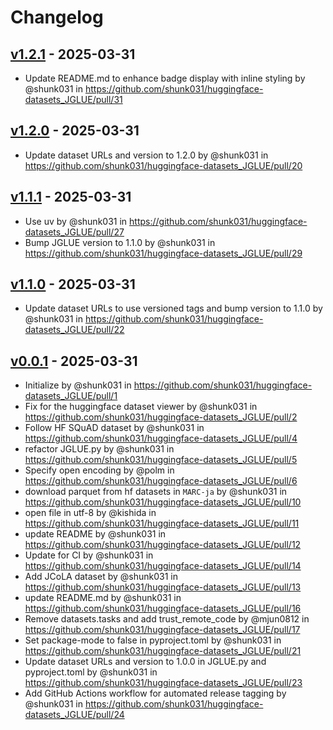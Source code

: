 # Changelog

## [v1.2.1](https://github.com/shunk031/huggingface-datasets_JGLUE/compare/v1.2.0...v1.2.1) - 2025-03-31
- Update README.md to enhance badge display with inline styling by @shunk031 in https://github.com/shunk031/huggingface-datasets_JGLUE/pull/31

## [v1.2.0](https://github.com/shunk031/huggingface-datasets_JGLUE/compare/v1.1.1...v1.2.0) - 2025-03-31
- Update dataset URLs and version to 1.2.0 by @shunk031 in https://github.com/shunk031/huggingface-datasets_JGLUE/pull/20

## [v1.1.1](https://github.com/shunk031/huggingface-datasets_JGLUE/compare/v1.1.0...v1.1.1) - 2025-03-31
- Use uv by @shunk031 in https://github.com/shunk031/huggingface-datasets_JGLUE/pull/27
- Bump JGLUE version to 1.1.0 by @shunk031 in https://github.com/shunk031/huggingface-datasets_JGLUE/pull/29

## [v1.1.0](https://github.com/shunk031/huggingface-datasets_JGLUE/compare/v1.0.0...v1.1.0) - 2025-03-31
- Update dataset URLs to use versioned tags and bump version to 1.1.0 by @shunk031 in https://github.com/shunk031/huggingface-datasets_JGLUE/pull/22

## [v0.0.1](https://github.com/shunk031/huggingface-datasets_JGLUE/commits/v0.0.1) - 2025-03-31
- Initialize by @shunk031 in https://github.com/shunk031/huggingface-datasets_JGLUE/pull/1
- Fix for the huggingface dataset viewer by @shunk031 in https://github.com/shunk031/huggingface-datasets_JGLUE/pull/2
- Follow HF SQuAD dataset by @shunk031 in https://github.com/shunk031/huggingface-datasets_JGLUE/pull/4
- refactor JGLUE.py by @shunk031 in https://github.com/shunk031/huggingface-datasets_JGLUE/pull/5
- Specify open encoding by @polm in https://github.com/shunk031/huggingface-datasets_JGLUE/pull/6
- download parquet from hf datasets in `MARC-ja` by @shunk031 in https://github.com/shunk031/huggingface-datasets_JGLUE/pull/10
- open file in utf-8 by @kishida in https://github.com/shunk031/huggingface-datasets_JGLUE/pull/11
- update README by @shunk031 in https://github.com/shunk031/huggingface-datasets_JGLUE/pull/12
- Update for CI by @shunk031 in https://github.com/shunk031/huggingface-datasets_JGLUE/pull/14
- Add JCoLA dataset by @shunk031 in https://github.com/shunk031/huggingface-datasets_JGLUE/pull/13
- update README.md by @shunk031 in https://github.com/shunk031/huggingface-datasets_JGLUE/pull/16
- Remove datasets.tasks and add trust_remote_code by @mjun0812 in https://github.com/shunk031/huggingface-datasets_JGLUE/pull/17
- Set package-mode to false in pyproject.toml by @shunk031 in https://github.com/shunk031/huggingface-datasets_JGLUE/pull/21
- Update dataset URLs and version to 1.0.0 in JGLUE.py and pyproject.toml by @shunk031 in https://github.com/shunk031/huggingface-datasets_JGLUE/pull/23
- Add GitHub Actions workflow for automated release tagging by @shunk031 in https://github.com/shunk031/huggingface-datasets_JGLUE/pull/24
